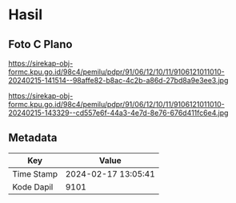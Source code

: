 # Hasil

## Foto C Plano

https://sirekap-obj-formc.kpu.go.id/98c4/pemilu/pdpr/91/06/12/10/11/9106121011010-20240215-141514--98affe82-b8ac-4c2b-a86d-27bd8a9e3ee3.jpg

https://sirekap-obj-formc.kpu.go.id/98c4/pemilu/pdpr/91/06/12/10/11/9106121011010-20240215-143329--cd557e6f-44a3-4e7d-8e76-676d411fc6e4.jpg


## Metadata

| Key        | Value               |
| ---------- | ------------------- |
| Time Stamp | 2024-02-17 13:05:41 |
| Kode Dapil | 9101                |



